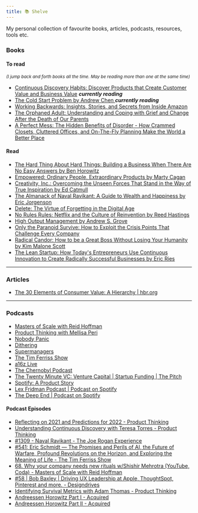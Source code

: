 ```yaml
---
title: 📚 Shelve
---
```

My personal collection of favourite books, articles, podcasts, resources, tools etc.

### Books

#### To read
<small>*(I jump back and forth books all the time. May be reading more than one at the same time)*</small>

* [Continuous Discovery Habits: Discover Products that Create Customer Value and Business Value](https://www.goodreads.com/book/show/58093580-continuous-discovery-habits) ***currently reading***
* [The Cold Start Problem by Andrew Chen ](https://www.goodreads.com/book/show/55338968-the-cold-start-problem?ac=1&from_search=true&qid=egfBsyW7Mx&rank=1) ***currently reading***
* [Working Backwards: Insights, Stories, and Secrets from Inside Amazon](https://www.goodreads.com/book/show/56694384-working-backwards)
* [The Orphaned Adult: Understanding and Coping with Grief and Change After the Death of Our Parents](https://www.goodreads.com/book/show/1522891.The_Orphaned_Adult)
* [A Perfect Mess: The Hidden Benefits of Disorder - How Crammed Closets, Cluttered Offices, and On-The-Fly Planning Make the World a Better Place](https://www.goodreads.com/book/show/132176.A_Perfect_Mess)

#### Read
* [The Hard Thing About Hard Things: Building a Business When There Are No Easy Answers by Ben Horowitz](https://www.goodreads.com/book/show/20657434-the-hard-thing-about-hard-things)
* [Empowered: Ordinary People, Extraordinary Products by Marty Cagan](https://www.goodreads.com/book/show/55954021-empowered)
* [Creativity, Inc.: Overcoming the Unseen Forces That Stand in the Way of True Inspiration by Ed Catmull](https://www.goodreads.com/book/show/19831497-creativity-inc)
* [The Almanack of Naval Ravikant: A Guide to Wealth and Happiness by Eric Jorgenson](https://www.goodreads.com/book/show/54898389-the-almanack-of-naval-ravikant)
* [Delete: The Virtue of Forgetting in the Digital Age](https://www.goodreads.com/book/show/6466114-delete)
* [No Rules Rules: Netflix and the Culture of Reinvention by Reed Hastings](https://www.goodreads.com/book/show/50964609-no-rules-rules)
* [High Output Management by Andrew S. Grove](https://www.goodreads.com/book/show/324750.High_Output_Management)
* [Only the Paranoid Survive: How to Exploit the Crisis Points That Challenge Every Company](https://www.goodreads.com/book/show/66864.Only_the_Paranoid_Survive)
* [Radical Candor: How to be a Great Boss Without Losing Your Humanity by Kim Malone Scott](https://www.goodreads.com/book/show/34451267-radical-candor)
* [The Lean Startup: How Today's Entrepreneurs Use Continuous Innovation to Create Radically Successful Businesses by Eric Ries](https://www.goodreads.com/book/show/10127019-the-lean-startup)

---

### Articles

* [The 30 Elements of Consumer Value: A Hierarchy | hbr.org ](https://hbr.org/2016/09/the-elements-of-value) 

---

### Podcasts
* [Masters of Scale with Reid Hoffman](https://open.spotify.com/show/1bJRgaFZHuzifad4IAApFR)
* [Product Thinking with Mellisa Peri](https://open.spotify.com/show/3TV1jXZqlSFCzZ3xqvcG96)
* [Nobody Panic](https://open.spotify.com/show/70EkwrCD8H29QOGZtPxx0A)
* [Dithering](https://open.spotify.com/show/2qrjQTO7wFlkAs6juz1w1W)
* [Supermanagers](https://open.spotify.com/show/7dlkG1NPN4VHH9twb4nxhN)
* [The Tim Ferriss Show](https://open.spotify.com/show/5qSUyCrk9KR69lEiXbjwXM)
* [a16z Live](https://open.spotify.com/show/4O6ZtICn57AmlzD55W184T)
* [The Chernobyl Podcast](https://open.spotify.com/show/5SSYyVWm0FaY8as96gE3EM)
* [The Twenty Minute VC: Venture Capital | Startup Funding | The Pitch](https://open.spotify.com/show/3j2KMcZTtgTNBKwtZBMHvl)
* [Spotify: A Product Story](https://open.spotify.com/show/3L9tzrt0CthF6hNkxYIeSB)
* [Lex Fridman Podcast | Podcast on Spotify](https://open.spotify.com/show/2MAi0BvDc6GTFvKFPXnkCL)
* [The Deep End | Podcast on Spotify](https://open.spotify.com/show/4TWOlf80GM1Pml8fGUO8KK)

#### Podcast Episodes
* [Reflecting on 2021 and Predictions for 2022 - Product Thinking](https://open.spotify.com/episode/6xVPEvPvQzXIXRx62eK16f)
* [Understanding Continuous Discovery with Teresa Torres - Product Thinking](https://open.spotify.com/episode/5KiXntyJLpLkyfugdDTAnz)
* [#1309 - Naval Ravikant - The Joe Rogan Experience](https://open.spotify.com/episode/3ijkVfaht5kcFPvHcCbYYD)
* [#541: Eric Schmidt — The Promises and Perils of AI, the Future of Warfare, Profound Revolutions on the Horizon, and Exploring the Meaning of Life - The Tim Ferriss Show](https://open.spotify.com/episode/1AsRx4bGLRkLn6OWvGNQ5f)
* [68. Why your company needs new rituals w/Shishir Mehrotra (YouTube, Coda) - Masters of Scale with Reid Hoffman](https://open.spotify.com/episode/0ohVxl7jJN2LlIhSchvqct)
* [#58 | Bob Baxley | Driving UX Leadership at Apple, ThoughtSpot, Pinterest and more. - Designdrives](https://open.spotify.com/episode/1JjTUUdGAELYFVToYuMNK2)
* [Identifying Survival Metrics with Adam Thomas - Product Thinking](https://open.spotify.com/episode/3Wea5ZETiKqI6GKlEmtjbz)
* [Andreessen Horowitz Part I - Acquired](https://open.spotify.com/episode/5qDmPoFUEUNenkztRQpY4D)
* [Andreessen Horowitz Part II - Acquired](https://open.spotify.com/episode/1XOjXAG9HOW9k3YqI82wuH)